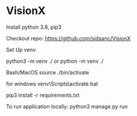 # VisionX
Install python 3.8, pip3

Checkout repo: 
https://github.com/sidsanc/VisionX


Set Up venv

python3 -m venv ./
or 
python -m venv ./


Bash/MacOS
source ./bin/activate

for windows
venv\Scripts\activate.bat


pip3 install -r requirements.txt

To run application locally:
python3  manage.py run
